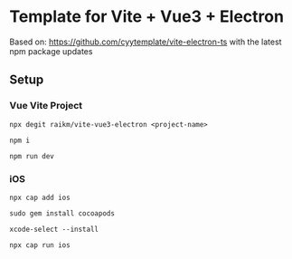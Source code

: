 # Template for Vite + Vue3 + Electron

Based on: https://github.com/cyytemplate/vite-electron-ts with the latest npm package updates

## Setup

### Vue Vite Project

```
npx degit raikm/vite-vue3-electron <project-name>

npm i

npm run dev
```

### iOS

```
npx cap add ios

sudo gem install cocoapods

xcode-select --install

npx cap run ios


```
